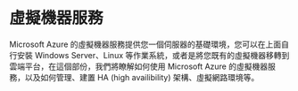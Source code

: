 # 虛擬機器服務

Microsoft Azure 的虛擬機器服務提供您一個伺服器的基礎環境，您可以在上面自行安裝 Windows Server、Linux 等作業系統，或者是將您既有的虛擬機器移轉到雲端平台，在這個部份，我們將瞭解如何使用 Microsoft Azure 的虛擬機器服務，以及如何管理、建置 HA (high availibility) 架構、虛擬網路環境等。